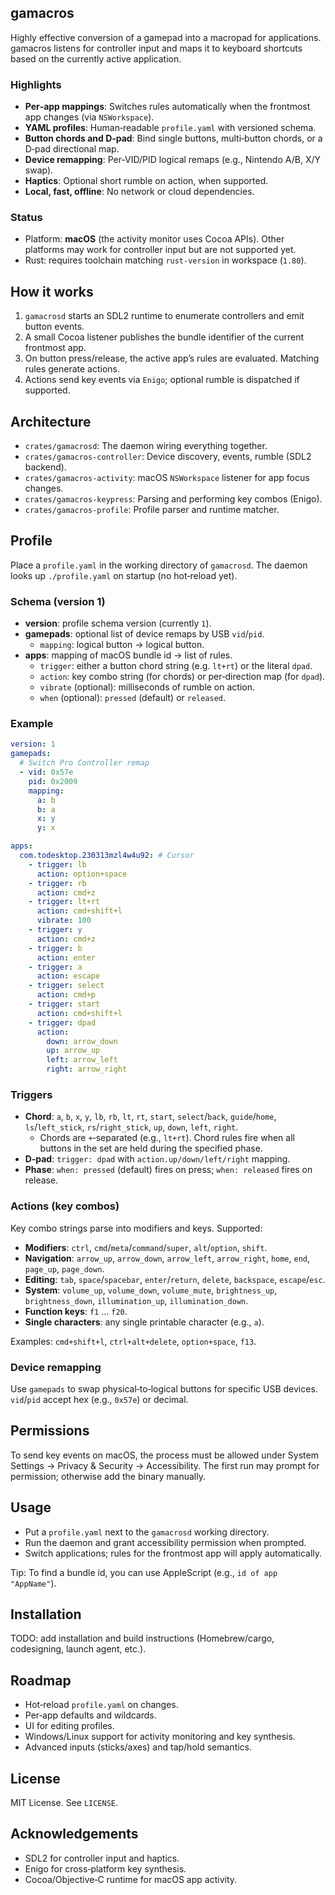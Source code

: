 ## gamacros

Highly effective conversion of a gamepad into a macropad for applications. gamacros listens for controller input and maps it to keyboard shortcuts based on the currently active application.

### Highlights
- **Per‑app mappings**: Switches rules automatically when the frontmost app changes (via `NSWorkspace`).
- **YAML profiles**: Human‑readable `profile.yaml` with versioned schema.
- **Button chords and D‑pad**: Bind single buttons, multi‑button chords, or a D‑pad directional map.
- **Device remapping**: Per‑VID/PID logical remaps (e.g., Nintendo A/B, X/Y swap).
- **Haptics**: Optional short rumble on action, when supported.
- **Local, fast, offline**: No network or cloud dependencies.

### Status
- Platform: **macOS** (the activity monitor uses Cocoa APIs). Other platforms may work for controller input but are not supported yet.
- Rust: requires toolchain matching `rust-version` in workspace (`1.80`).

## How it works
1. `gamacrosd` starts an SDL2 runtime to enumerate controllers and emit button events.
2. A small Cocoa listener publishes the bundle identifier of the current frontmost app.
3. On button press/release, the active app’s rules are evaluated. Matching rules generate actions.
4. Actions send key events via `Enigo`; optional rumble is dispatched if supported.

## Architecture
- `crates/gamacrosd`: The daemon wiring everything together.
- `crates/gamacros-controller`: Device discovery, events, rumble (SDL2 backend).
- `crates/gamacros-activity`: macOS `NSWorkspace` listener for app focus changes.
- `crates/gamacros-keypress`: Parsing and performing key combos (Enigo).
- `crates/gamacros-profile`: Profile parser and runtime matcher.

## Profile
Place a `profile.yaml` in the working directory of `gamacrosd`. The daemon looks up `./profile.yaml` on startup (no hot‑reload yet).

### Schema (version 1)
- **version**: profile schema version (currently `1`).
- **gamepads**: optional list of device remaps by USB `vid`/`pid`.
  - `mapping`: logical button → logical button.
- **apps**: mapping of macOS bundle id → list of rules.
  - `trigger`: either a button chord string (e.g. `lt+rt`) or the literal `dpad`.
  - `action`: key combo string (for chords) or per‑direction map (for `dpad`).
  - `vibrate` (optional): milliseconds of rumble on action.
  - `when` (optional): `pressed` (default) or `released`.

### Example
```yaml
version: 1
gamepads:
  # Switch Pro Controller remap
  - vid: 0x57e
    pid: 0x2009
    mapping:
      a: b
      b: a
      x: y
      y: x

apps:
  com.todesktop.230313mzl4w4u92: # Cursor
    - trigger: lb
      action: option+space
    - trigger: rb
      action: cmd+z
    - trigger: lt+rt
      action: cmd+shift+l
      vibrate: 100
    - trigger: y
      action: cmd+z
    - trigger: b
      action: enter
    - trigger: a
      action: escape
    - trigger: select
      action: cmd+p
    - trigger: start
      action: cmd+shift+l
    - trigger: dpad
      action:
        down: arrow_down
        up: arrow_up
        left: arrow_left
        right: arrow_right
```

### Triggers
- **Chord**: `a`, `b`, `x`, `y`, `lb`, `rb`, `lt`, `rt`, `start`, `select`/`back`, `guide`/`home`, `ls`/`left_stick`, `rs`/`right_stick`, `up`, `down`, `left`, `right`.
  - Chords are `+`‑separated (e.g., `lt+rt`). Chord rules fire when all buttons in the set are held during the specified phase.
- **D‑pad**: `trigger: dpad` with `action.up/down/left/right` mapping.
- **Phase**: `when: pressed` (default) fires on press; `when: released` fires on release.

### Actions (key combos)
Key combo strings parse into modifiers and keys. Supported:
- **Modifiers**: `ctrl`, `cmd`/`meta`/`command`/`super`, `alt`/`option`, `shift`.
- **Navigation**: `arrow_up`, `arrow_down`, `arrow_left`, `arrow_right`, `home`, `end`, `page_up`, `page_down`.
- **Editing**: `tab`, `space`/`spacebar`, `enter`/`return`, `delete`, `backspace`, `escape`/`esc`.
- **System**: `volume_up`, `volume_down`, `volume_mute`, `brightness_up`, `brightness_down`, `illumination_up`, `illumination_down`.
- **Function keys**: `f1` … `f20`.
- **Single characters**: any single printable character (e.g., `a`).

Examples: `cmd+shift+l`, `ctrl+alt+delete`, `option+space`, `f13`.

### Device remapping
Use `gamepads` to swap physical‑to‑logical buttons for specific USB devices. `vid`/`pid` accept hex (e.g., `0x57e`) or decimal.

## Permissions
To send key events on macOS, the process must be allowed under System Settings → Privacy & Security → Accessibility. The first run may prompt for permission; otherwise add the binary manually.

## Usage
- Put a `profile.yaml` next to the `gamacrosd` working directory.
- Run the daemon and grant accessibility permission when prompted.
- Switch applications; rules for the frontmost app will apply automatically.

Tip: To find a bundle id, you can use AppleScript (e.g., `id of app "AppName"`).

## Installation
TODO: add installation and build instructions (Homebrew/cargo, codesigning, launch agent, etc.).

## Roadmap
- Hot‑reload `profile.yaml` on changes.
- Per‑app defaults and wildcards.
- UI for editing profiles.
- Windows/Linux support for activity monitoring and key synthesis.
- Advanced inputs (sticks/axes) and tap/hold semantics.

## License
MIT License. See `LICENSE`.

## Acknowledgements
- SDL2 for controller input and haptics.
- Enigo for cross‑platform key synthesis.
- Cocoa/Objective‑C runtime for macOS app activity.
